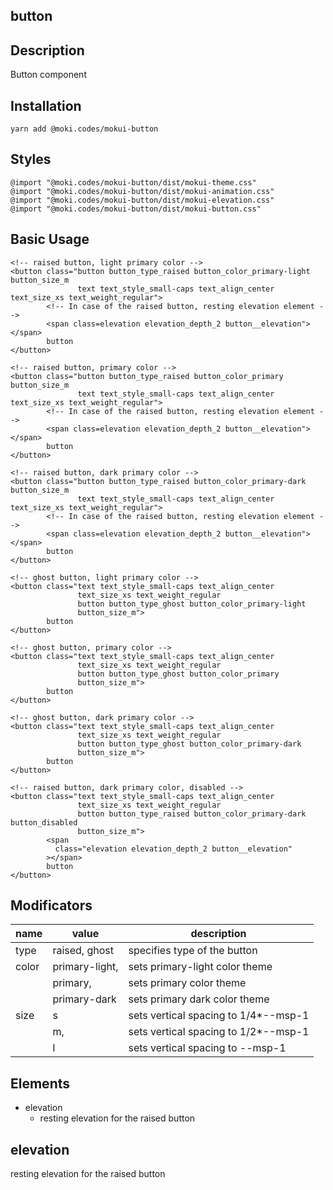 button
--------------------------------------------------------------------------------


Description
--------------------------------------------------------------------------------
Button component

Installation
--------------------------------------------------------------------------------
```
yarn add @moki.codes/mokui-button
```

Styles
--------------------------------------------------------------------------------
```
@import "@moki.codes/mokui-button/dist/mokui-theme.css"
@import "@moki.codes/mokui-button/dist/mokui-animation.css"
@import "@moki.codes/mokui-button/dist/mokui-elevation.css"
@import "@moki.codes/mokui-button/dist/mokui-button.css"
```

Basic Usage
--------------------------------------------------------------------------------
```
<!-- raised button, light primary color -->
<button class="button button_type_raised button_color_primary-light button_size_m
               text text_style_small-caps text_align_center text_size_xs text_weight_regular">
        <!-- In case of the raised button, resting elevation element -->
        <span class=elevation elevation_depth_2 button__elevation"></span>
        button
</button>

<!-- raised button, primary color -->
<button class="button button_type_raised button_color_primary button_size_m
               text text_style_small-caps text_align_center text_size_xs text_weight_regular">
        <!-- In case of the raised button, resting elevation element -->
        <span class=elevation elevation_depth_2 button__elevation"></span>
        button
</button>

<!-- raised button, dark primary color -->
<button class="button button_type_raised button_color_primary-dark button_size_m
               text text_style_small-caps text_align_center text_size_xs text_weight_regular">
        <!-- In case of the raised button, resting elevation element -->
        <span class=elevation elevation_depth_2 button__elevation"></span>
        button
</button>

<!-- ghost button, light primary color -->
<button class="text text_style_small-caps text_align_center
               text_size_xs text_weight_regular
               button button_type_ghost button_color_primary-light
               button_size_m">
        button
</button>

<!-- ghost button, primary color -->
<button class="text text_style_small-caps text_align_center
               text_size_xs text_weight_regular
               button button_type_ghost button_color_primary
               button_size_m">
        button
</button>

<!-- ghost button, dark primary color -->
<button class="text text_style_small-caps text_align_center
               text_size_xs text_weight_regular
               button button_type_ghost button_color_primary-dark
               button_size_m">
        button
</button>

<!-- raised button, dark primary color, disabled -->
<button class="text text_style_small-caps text_align_center
               text_size_xs text_weight_regular
               button button_type_raised button_color_primary-dark button_disabled
               button_size_m">
        <span
          class="elevation elevation_depth_2 button__elevation"
        ></span>
        button
</button>
```

Modificators
--------------------------------------------------------------------------------
| name              | value             | description                          |
| ----------------- | ----------------- | ------------------------------------ |
| type              | raised, ghost     | specifies type of the button         |
| color             | primary-light,    | sets primary-light color theme       |
|                   | primary,          | sets primary color theme             |
|                   | primary-dark      | sets primary dark color theme        |
| size              | s                 | sets vertical spacing to 1/4*--msp-1 |
|                   | m,                | sets vertical spacing to 1/2*--msp-1 |
|                   | l                 | sets vertical spacing to --msp-1     |

Elements
--------------------------------------------------------------------------------
* elevation
  - resting elevation for the raised button

elevation
--------------------------------------------------------------------------------
resting elevation for the raised button
